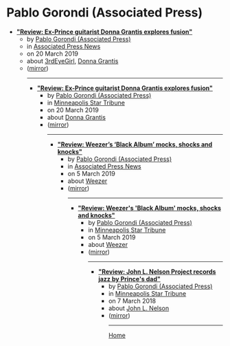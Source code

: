 # Pablo Gorondi (Associated Press)

 - [**"Review: Ex-Prince guitarist Donna Grantis explores fusion"**](https://apnews.com/2e76989232854df4b0ec89f1a3bb99a5)<ul><li>by [Pablo Gorondi (Associated Press)](../../../authors/associated-press/pablo-gorondi/index.md)</li><li>in [Associated Press News](https://apnews.com/)</li><li>on 20 March 2019</li><li>about [3rdEyeGirl](../../../topics/3rdeyegirl/index.md), [Donna Grantis](../../../topics/donna-grantis/index.md)</li><li>([mirror](https://web.archive.org/web/*/https://apnews.com/2e76989232854df4b0ec89f1a3bb99a5))</li><ul>

----

 - [**"Review: Ex-Prince guitarist Donna Grantis explores fusion"**](https://www.startribune.com/review-ex-prince-guitarist-donna-grantis-explores-fusion/507416972/)<ul><li>by [Pablo Gorondi (Associated Press)](../../../authors/associated-press/pablo-gorondi/index.md)</li><li>in [Minneapolis Star Tribune](https://www.startribune.com/)</li><li>on 20 March 2019</li><li>about [Donna Grantis](../../../topics/donna-grantis/index.md)</li><li>([mirror](https://web.archive.org/web/*/https://www.startribune.com/review-ex-prince-guitarist-donna-grantis-explores-fusion/507416972/))</li><ul>

----

 - [**"Review: Weezer’s ‘Black Album’ mocks, shocks and knocks"**](https://apnews.com/933880fd912f49c9872ddeac800504d2)<ul><li>by [Pablo Gorondi (Associated Press)](../../../authors/associated-press/pablo-gorondi/index.md)</li><li>in [Associated Press News](https://apnews.com/)</li><li>on 5 March 2019</li><li>about [Weezer](../../../topics/weezer/index.md)</li><li>([mirror](https://web.archive.org/web/*/https://apnews.com/933880fd912f49c9872ddeac800504d2))</li><ul>

----

 - [**"Review: Weezer's 'Black Album' mocks, shocks and knocks"**](https://www.startribune.com/review-weezer-s-black-album-mocks-shocks-and-knocks/506721302/)<ul><li>by [Pablo Gorondi (Associated Press)](../../../authors/associated-press/pablo-gorondi/index.md)</li><li>in [Minneapolis Star Tribune](https://www.startribune.com/)</li><li>on 5 March 2019</li><li>about [Weezer](../../../topics/weezer/index.md)</li><li>([mirror](https://web.archive.org/web/*/https://www.startribune.com/review-weezer-s-black-album-mocks-shocks-and-knocks/506721302/))</li><ul>

----

 - [**"Review: John L. Nelson Project records jazz by Prince's dad"**](https://www.startribune.com/review-john-l-nelson-project-records-jazz-by-prince-s-dad/476151463/)<ul><li>by [Pablo Gorondi (Associated Press)](../../../authors/associated-press/pablo-gorondi/index.md)</li><li>in [Minneapolis Star Tribune](https://www.startribune.com/)</li><li>on 7 March 2018</li><li>about [John L. Nelson](../../../topics/john-l-nelson/index.md)</li><li>([mirror](https://web.archive.org/web/*/https://www.startribune.com/review-john-l-nelson-project-records-jazz-by-prince-s-dad/476151463/))</li><ul>

----

[Home](../index.md)
